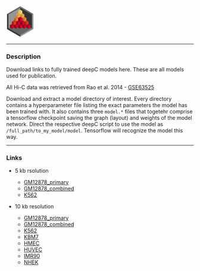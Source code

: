 <img src="../docs/logo_1_transparent.png" width="75">

-------------------------------------------------------------------------------

### Description

Download links to fully trained deepC models here. These are all models used for publication.

All Hi-C data was retrieved from Rao et al. 2014 - [GSE63525](https://www.ncbi.nlm.nih.gov/geo/query/acc.cgi?acc=GSE63525)

Download and extract a model directory of interest. Every directory contains a
hyperparameter file listing the exact parameters the model has been trained with.
It also contains three `model.*` files that togetehr comprise a tensorflow checkpoint
saving the graph (layout) and weights of the model network. Direct the respective
deepC script to use the model as `/full_path/to_my_model/model`. Tensorflow will
recognize the model this way.

------------------------------------------

### Links

* 5 kb rsolution
  * [GM12878_primary](http://userweb.molbiol.ox.ac.uk/public/rschwess/deepC/models/model_deepCregr_5kb_GM12878_primary.tar.gz)
  * [GM12878_combined](http://userweb.molbiol.ox.ac.uk/public/rschwess/deepC/models/model_deepCregr_5kb_GM12878_combined.tar.gz)
  * [K562](http://userweb.molbiol.ox.ac.uk/public/rschwess/deepC/models/model_deepCregr_5kb_K562.tar.gz)


* 10 kb resolution
  * [GM12878_primary](http://userweb.molbiol.ox.ac.uk/public/rschwess/deepC/models/model_deepCregr_10kb_GM12878_primary.tar.gz)
  * [GM12878_combined](http://userweb.molbiol.ox.ac.uk/public/rschwess/deepC/models/model_deepCregr_10kb_GM12878_primary.tar.gz)
  * [K562](http://userweb.molbiol.ox.ac.uk/public/rschwess/deepC/models/model_deepCregr_10kb_K562.tar.gz)
  * [KBM7](http://userweb.molbiol.ox.ac.uk/public/rschwess/deepC/models/model_deepCregr_10kb_KBM7.tar.gz)
  * [HMEC](http://userweb.molbiol.ox.ac.uk/public/rschwess/deepC/models/model_deepCregr_10kb_HMEC.tar.gz)
  * [HUVEC](http://userweb.molbiol.ox.ac.uk/public/rschwess/deepC/models/model_deepCregr_10kb_HUVEC.tar.gz)
  * [IMR90](http://userweb.molbiol.ox.ac.uk/public/rschwess/deepC/models/model_deepCregr_10kb_IMR90.tar.gz)
  * [NHEK](http://userweb.molbiol.ox.ac.uk/public/rschwess/deepC/models/model_deepCregr_10kb_NHEK.tar.gz)
